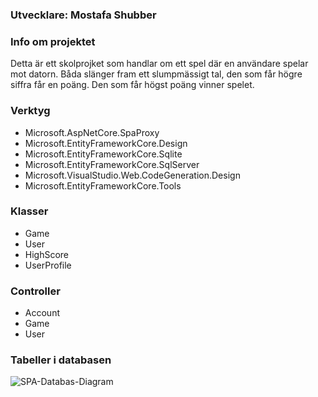 ### Utvecklare: Mostafa Shubber

### Info om projektet
Detta är ett skolprojket som handlar om ett spel där en användare spelar mot datorn. Båda slänger fram ett slumpmässigt tal, den som får högre siffra får en poäng. Den som får högst poäng vinner spelet.

### Verktyg
* Microsoft.AspNetCore.SpaProxy
* Microsoft.EntityFrameworkCore.Design
* Microsoft.EntityFrameworkCore.Sqlite
* Microsoft.EntityFrameworkCore.SqlServer
* Microsoft.VisualStudio.Web.CodeGeneration.Design
* Microsoft.EntityFrameworkCore.Tools

### Klasser
* Game
* User
* HighScore
* UserProfile

### Controller
* Account
* Game
* User

### Tabeller i databasen
![SPA-Databas-Diagram](https://github.com/Chasacademy-mostafa-shubber/ASP.NET_SPA-Project/assets/113859196/7275ca5c-70f7-43f0-abb3-e5855b1aec6c)












